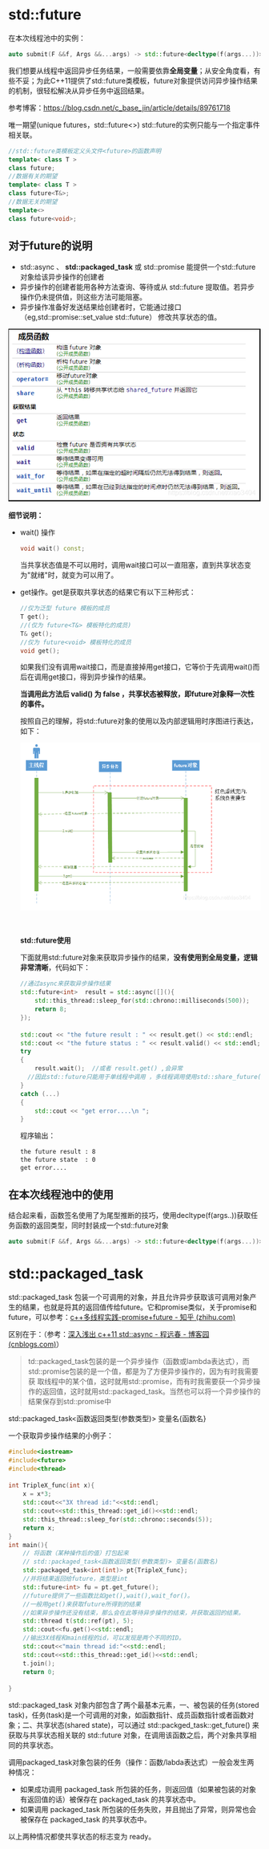 # std::future 

在本次线程池中的实例：

```c++
auto submit(F &&f, Args &&...args) -> std::future<decltype(f(args...))>
```

我们想要从线程中返回异步任务结果，一般需要依靠**全局变量**；从安全角度看，有些不妥；为此C++11提供了std::future类模板，future对象提供访问异步操作结果的机制，很轻松解决从异步任务中返回结果。

参考博客：https://blog.csdn.net/c_base_jin/article/details/89761718

唯一期望(unique futures，std::future<>) std::future的实例只能与一个指定事件相关联。

```c++
//std::future类模板定义头文件<future>的函数声明
template< class T > 
class future;
//数据有关的期望
template< class T > 
class future<T&>;
//数据无关的期望
template<>          
class future<void>;

```

## 对于future的说明

- std::async 、 **std::packaged_task** 或 std::promise 能提供一个std::future对象给该异步操作的创建者
- 异步操作的创建者能用各种方法查询、等待或从 std::future 提取值。若异步操作仍未提供值，则这些方法可能阻塞。
- 异步操作准备好发送结果给创建者时，它能通过接口（eg,std::promise::set_value std::future） 修改共享状态的值。

![](./assert/future%E7%9A%84%E6%88%90%E5%91%98%E5%87%BD%E6%95%B0.png)

**细节说明：**

- wait() 操作

  ```c++
  void wait() const;
  ```

  当共享状态值是不可以用时，调用wait接口可以一直阻塞，直到共享状态变为"就绪"时，就变为可以用了。

- get操作。get是获取共享状态的结果它有以下三种形式：

  ```c++
  //仅为泛型 future 模板的成员
  T get();
  //(仅为 future<T&> 模板特化的成员)
  T& get();
  //仅为 future<void> 模板特化的成员
  void get();
  ```

  如果我们没有调用wait接口，而是直接掉用get接口，它等价于先调用wait()而后在调用get接口，得到异步操作的结果。

  **当调用此方法后 valid() 为 false ，共享状态被释放，即future对象释一次性的事件。**

  按照自己的理解，将std::future对象的使用以及内部逻辑用时序图进行表达，如下：

  ![](./assert/future%E5%AF%B9%E8%B1%A1%E6%97%B6%E5%BA%8F%E5%9B%BE.png)

  ​

  **std::future使用**

  下面就用std::future对象来获取异步操作的结果，**没有使用到全局变量，逻辑非常清晰**，代码如下：

  ```c++
  //通过async来获取异步操作结果
  std::future<int>  result = std::async([](){ 
      std::this_thread::sleep_for(std::chrono::milliseconds(500));
      return 8; 
  });

  std::cout << "the future result : " << result.get() << std::endl;
  std::cout << "the future status : " << result.valid() << std::endl;
  try
  {
      result.wait();  //或者 result.get() ,会异常
    //因此std::future只能用于单线程中调用 ，多线程调用使用std::share_future();
  }
  catch (...)
  {
      std::cout << "get error....\n ";
  }

  ```

  程序输出：

  ```plain text
  the future result : 8
  the future state  : 0
  get error....
  ```

## 在本次线程池中的使用

结合起来看，函数签名使用了为尾型推断的技巧，使用decltype(f(args..))获取任务函数的返回类型，同时封装成一个std::future对象

```c++
auto submit(F &&f, Args &&...args) -> std::future<decltype(f(args...))>
```



# std::packaged_task

std::packaged_task 包装一个可调用的对象，并且允许异步获取该可调用对象产生的结果，也就是将其的返回值传给future。它和promise类似，关于promise和future，可以参考：[c++多线程实践-promise+future - 知乎 (zhihu.com)](https://zhuanlan.zhihu.com/p/448035015?)

区别在于：（参考：[深入浅出 c++11 std::async - 程远春 - 博客园 (cnblogs.com)](https://link.zhihu.com/?target=https%3A//www.cnblogs.com/chengyuanchun/p/5394843.html)）

> td::packaged_task包装的是一个异步操作（函数或lambda表达式），而std::promise包装的是一个值，都是为了方便异步操作的，因为有时我需要获 取线程中的某个值，这时就用std::promise，而有时我需要获一个异步操作的返回值，这时就用std::packaged_task。当然也可以将一个异步操作的结果保存到std::promise中

std::packaged_task<函数返回类型(参数类型)> 变量名{函数名}

一个获取异步操作结果的小例子：

```c++
#include<iostream>
#include<future>
#include<thread>

int TripleX_func(int x){
	x = x*3;
	std::cout<<"3X thread id:"<<std::endl;
	std::cout<<std::this_thread::get_id()<<std::endl;
	std::this_thread::sleep_for(std::chrono::seconds(5));
	return x; 
} 
int main(){
	// 将函数（某种操作后的值）打包起来
	// std::packaged_task<函数返回类型(参数类型)> 变量名(函数名)
	std::packaged_task<int(int)> pt{TripleX_func};
	//并将结果返回给future，类型是int 
	std::future<int> fu = pt.get_future();
	//future提供了一些函数比如get(),wait(),wait_for()。
	//一般用get()来获取future所得到的结果
	//如果异步操作还没有结束，那么会在此等待异步操作的结束，并获取返回的结果。
	std::thread t(std::ref(pt), 5);
	std::cout<<fu.get()<<std::endl;
	//输出3X线程和main线程的id，可以发现是两个不同的ID。 
	std::cout<<"main thread id:"<<std::endl;
	std::cout<<std::this_thread::get_id()<<std::endl;
	t.join();
	return 0;
	
}
```

std::packaged_task 对象内部包含了两个最基本元素，一、被包装的任务(stored task)，任务(task)是一个可调用的对象，如函数指针、成员函数指针或者函数对象；二、共享状态(shared state)，可以通过 std::packged_task::get_future() 来获取与共享状态相关联的 std::future 对象，在调用该函数之后，两个对象共享相同的共享状态。

调用packaged_task对象包装的任务（操作：函数/labda表达式）一般会发生两种情况：

- 如果成功调用 packaged_task 所包装的任务，则返回值（如果被包装的对象有返回值的话）被保存在 packaged_task 的共享状态中。
- 如果调用 packaged_task 所包装的任务失败，并且抛出了异常，则异常也会被保存在 packaged_task 的共享状态中。

以上两种情况都使共享状态的标志变为 ready。